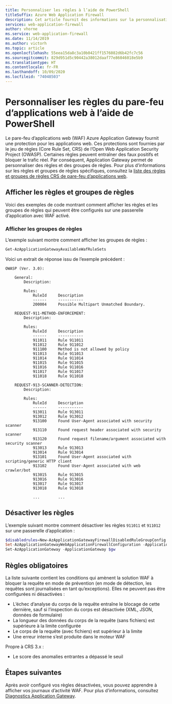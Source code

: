 ```yaml
---
title: Personnaliser les règles à l’aide de PowerShell
titleSuffix: Azure Web Application Firewall
description: Cet article fournit des informations sur la personnalisation des règles du pare-feu d’applications web dans Application Gateway avec PowerShell.
services: web-application-firewall
author: vhorne
ms.service: web-application-firewall
ms.date: 11/14/2019
ms.author: victorh
ms.topic: article
ms.openlocfilehash: 55eea15da8c3a10b0421ff1576082d6b42fc7c56
ms.sourcegitcommit: 829d951d5c90442a38012daaf77e86046018e5b9
ms.translationtype: HT
ms.contentlocale: fr-FR
ms.lasthandoff: 10/09/2020
ms.locfileid: "74048503"
---
```

# <a name="customize-web-application-firewall-rules-using-powershell"></a>Personnaliser les règles du pare-feu d’applications web à l’aide de PowerShell

Le pare-feu d’applications web (WAF) Azure Application Gateway fournit une protection pour les applications web. Ces protections sont fournies par le jeu de règles (Core Rule Set, CRS) de l’Open Web Application Security Project (OWASP). Certaines règles peuvent entraîner des faux positifs et bloquer le trafic réel. Par conséquent, Application Gateway permet de personnaliser des règles et des groupes de règles. Pour plus d’informations sur les règles et groupes de règles spécifiques, consultez la [liste des règles et groupes de règles CRS de pare-feu d’applications web](application-gateway-crs-rulegroups-rules.md).

## <a name="view-rule-groups-and-rules"></a>Afficher les règles et groupes de règles

Voici des exemples de code montrant comment afficher les règles et les groupes de règles qui peuvent être configurés sur une passerelle d’application avec WAF activé.

### <a name="view-rule-groups"></a>Afficher les groupes de règles

L’exemple suivant montre comment afficher les groupes de règles :

```powershell
Get-AzApplicationGatewayAvailableWafRuleSets
```

Voici un extrait de réponse issu de l’exemple précédent :

```
OWASP (Ver. 3.0):

    General:
        Description:

        Rules:
            RuleId     Description
            ------     -----------
            200004     Possible Multipart Unmatched Boundary.

    REQUEST-911-METHOD-ENFORCEMENT:
        Description:

        Rules:
            RuleId     Description
            ------     -----------
            911011     Rule 911011
            911012     Rule 911012
            911100     Method is not allowed by policy
            911013     Rule 911013
            911014     Rule 911014
            911015     Rule 911015
            911016     Rule 911016
            911017     Rule 911017
            911018     Rule 911018

    REQUEST-913-SCANNER-DETECTION:
        Description:

        Rules:
            RuleId     Description
            ------     -----------
            913011     Rule 913011
            913012     Rule 913012
            913100     Found User-Agent associated with security scanner
            913110     Found request header associated with security scanner
            913120     Found request filename/argument associated with security scanner
            913013     Rule 913013
            913014     Rule 913014
            913101     Found User-Agent associated with scripting/generic HTTP client
            913102     Found User-Agent associated with web crawler/bot
            913015     Rule 913015
            913016     Rule 913016
            913017     Rule 913017
            913018     Rule 913018

            ...        ...
```

## <a name="disable-rules"></a>Désactiver les règles

L’exemple suivant montre comment désactiver les règles `911011` et `911012` sur une passerelle d’application :

```powershell
$disabledrules=New-AzApplicationGatewayFirewallDisabledRuleGroupConfig -RuleGroupName REQUEST-911-METHOD-ENFORCEMENT -Rules 911011,911012
Set-AzApplicationGatewayWebApplicationFirewallConfiguration -ApplicationGateway $gw -Enabled $true -FirewallMode Detection -RuleSetVersion 3.0 -RuleSetType OWASP -DisabledRuleGroups $disabledrules
Set-AzApplicationGateway -ApplicationGateway $gw
```

## <a name="mandatory-rules"></a>Règles obligatoires

La liste suivante contient les conditions qui amènent la solution WAF à bloquer la requête en mode de prévention (en mode de détection, les requêtes sont journalisées en tant qu’exceptions). Elles ne peuvent pas être configurées ni désactivées :

* L’échec d’analyse du corps de la requête entraîne le blocage de cette dernière, sauf si l’inspection du corps est désactivée (XML, JSON, données de formulaire)
* La longueur des données du corps de la requête (sans fichiers) est supérieure à la limite configurée
* Le corps de la requête (avec fichiers) est supérieur à la limite
* Une erreur interne s’est produite dans le moteur WAF

Propre à CRS 3.x :

* Le score des anomalies entrantes a dépassé le seuil

## <a name="next-steps"></a>Étapes suivantes

Après avoir configuré vos règles désactivées, vous pouvez apprendre à afficher vos journaux d’activité WAF. Pour plus d’informations, consultez [Diagnostics Application Gateway](../../application-gateway/application-gateway-diagnostics.md#diagnostic-logging).

[fig1]: ./media/application-gateway-customize-waf-rules-portal/1.png
[1]: ./media/application-gateway-customize-waf-rules-portal/figure1.png
[2]: ./media/application-gateway-customize-waf-rules-portal/figure2.png
[3]: ./media/application-gateway-customize-waf-rules-portal/figure3.png
